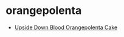 # orangepolenta

 * [Upside Down Blood Orangepolenta Cake](../../index/u/upside-down-blood-orangepolenta-cake.json)
